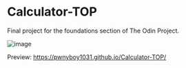 # Calculator-TOP
Final project for the foundations section of The Odin Project. 

![image](https://user-images.githubusercontent.com/64833334/212835611-9804dff4-ab29-48ca-922b-c804d1d8d639.png)

Preview: https://pwnyboy1031.github.io/Calculator-TOP/
